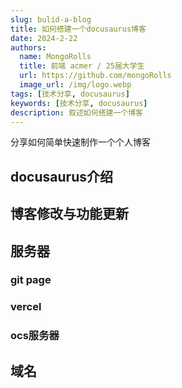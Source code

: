 ```yaml
---
slug: bulid-a-blog
title: 如何搭建一个docusaurus博客
date: 2024-2-22
authors:
  name: MongoRolls
  title: 前端 acmer / 25届大学生
  url: https://github.com/mongoRolls
  image_url: /img/logo.webp
tags: [技术分享, docusaurus]
keywords: [技术分享, docusaurus]
description: 叙述如何搭建一个博客
---
```




分享如何简单快速制作一个个人博客

<!-- truncate -->



## docusaurus介绍



## 博客修改与功能更新



## 服务器

### git page

### vercel

### ocs服务器

## 域名



